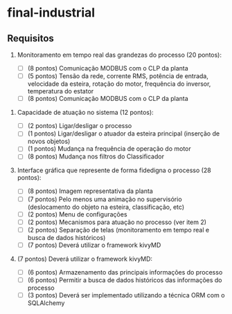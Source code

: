 # final-industrial

## Requisitos

1. Monitoramento em tempo real das grandezas do processo (20
pontos):

   - [ ] (8 pontos) Comunicação MODBUS com o CLP da planta
   - [ ] (5 pontos) Tensão da rede, corrente RMS, potência de entrada, velocidade
     da esteira, rotação do motor, frequência do inversor, temperatura do estator
   - [ ] (8 pontos) Comunicação MODBUS com o CLP da planta
<!--  -->
1. Capacidade de atuação no sistema (12 pontos):

   - [ ] (2 pontos) Ligar/desligar o processo
   - [ ] (1 pontos) Ligar/desligar o atuador da esteira principal (inserção de novos objetos)
   - [ ] (1 pontos) Mudança na frequência de operação do motor
   - [ ] (8 pontos) Mudança nos filtros do Classificador
<!--  -->
3. Interface gráfica que represente de forma fidedigna o processo (28 pontos):

   - [ ] (8 pontos) Imagem representativa da planta
   - [ ] (7 pontos) Pelo menos uma animação no supervisório (deslocamento do objeto
     na esteira, classificação, etc)
   - [ ] (2 pontos) Menu de configurações
   - [ ] (2 pontos) Mecanismos para atuação no processo (ver item 2)
   - [ ] (2 pontos) Separação de telas (monitoramento em tempo real e busca de dados históricos)
   - [ ] (7 pontos) Deverá utilizar o framework kivyMD
<!--  -->
4. (7 pontos) Deverá utilizar o framework kivyMD:

   - [ ] (6 pontos) Armazenamento das principais informações do processo
   - [ ] (6 pontos) Permitir a busca de dados históricos das informações do processo
   - [ ] (3 pontos) Deverá ser implementado utilizando a técnica ORM com o SQLAlchemy